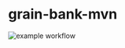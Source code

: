 # grain-bank-mvn

![example workflow](https://github.com/Brys49/grain-bank-mvn/actions/workflows/ci.yml/badge.svg)
